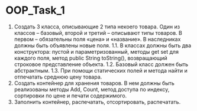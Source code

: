 # OOP_Task_1
1. Создать 3 класса, описывающие 2 типа некоего товара. Один из классов – базовый, второй и третий – описывают типы товаров. В первом – обязательны поля «цена» и «название». В наследниках должны быть объявлены новые поля.
1.1. В классах должны быть два конструктора: пустой и параметризованный, методы get set  для каждого поля, метод public String toString(), возвращающий строковое представление объекта.
1.2. Базовый класс должен быть абстрактным. 
1.3. При помощи статических полей и метода найти и отпечатать среднюю цену товара.
2. Создать контейнер для хранения товаров. В нем должны быть реализованы методы Add, Count, метод доступа по индексу, сортировки по цене и печати содержимого.
3. Заполнить контейнер, распечатать, отсортировать, распечатать.
